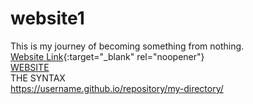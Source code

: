 # website1
This is my journey of becoming something from nothing.<br />
[Website Link](https://love-to-code108.github.io/website1/public/){:target="_blank" rel="noopener"}  <br />
<a href="https://love-to-code108.github.io/website1/public/" target="_blank">WEBSITE</a> <br />
THE SYNTAX<br />
https://username.github.io/repository/my-directory/<br />
